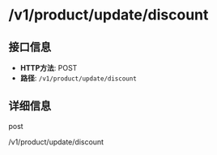 # /v1/product/update/discount

## 接口信息

- **HTTP方法**: POST
- **路径**: `/v1/product/update/discount`

## 详细信息

post

/v1/product/update/discount
